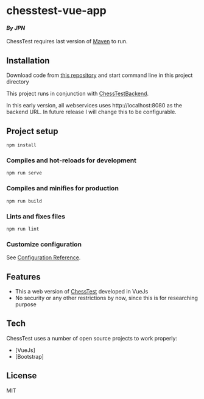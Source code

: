 # chesstest-vue-app
#### _By JPN_
ChessTest requires last version of [Maven](https://maven.apache.org/) to run.

## Installation

Download code from [this repository](https://github.com/jpnicotra/chesstest-vue-app.git) and start command line in this project directory

This project runs in conjunction with [ChessTestBackend](https://github.com/jpnicotra/ChessTestBackend.git).

In this early version, all webservices uses http://localhost:8080 as the backend URL. In future release I will change this to be configurable.

## Project setup
```
npm install
```

### Compiles and hot-reloads for development
```
npm run serve
```

### Compiles and minifies for production
```
npm run build
```

### Lints and fixes files
```
npm run lint
```

### Customize configuration
See [Configuration Reference](https://cli.vuejs.org/config/).


## Features

- This a web version of [ChessTest](https://github.com/jpnicotra/ChessTest.git) developed in VueJs
- No security or any other restrictions by now, since this is for researching purpose


## Tech

ChessTest uses a number of open source projects to work properly:

- [VueJs]
- [Bootstrap]



## License

MIT


